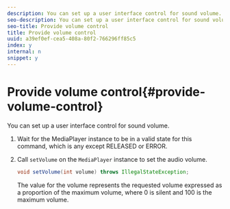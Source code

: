 ```yaml
---
description: You can set up a user interface control for sound volume.
seo-description: You can set up a user interface control for sound volume.
seo-title: Provide volume control
title: Provide volume control
uuid: a39ef0ef-cea5-408a-80f2-766296ff85c5
index: y
internal: n
snippet: y
---
```


# Provide volume control{#provide-volume-control}

You can set up a user interface control for sound volume.

1. Wait for the MediaPlayer instance to be in a valid state for this command, which is any except RELEASED or ERROR.
1. Call `setVolume` on the `MediaPlayer` instance to set the audio volume.

   ```java
   void setVolume(int volume) throws IllegalStateException;
   ```

   The value for the volume represents the requested volume expressed as a proportion of the maximum volume, where 0 is silent and 100 is the maximum volume. 

